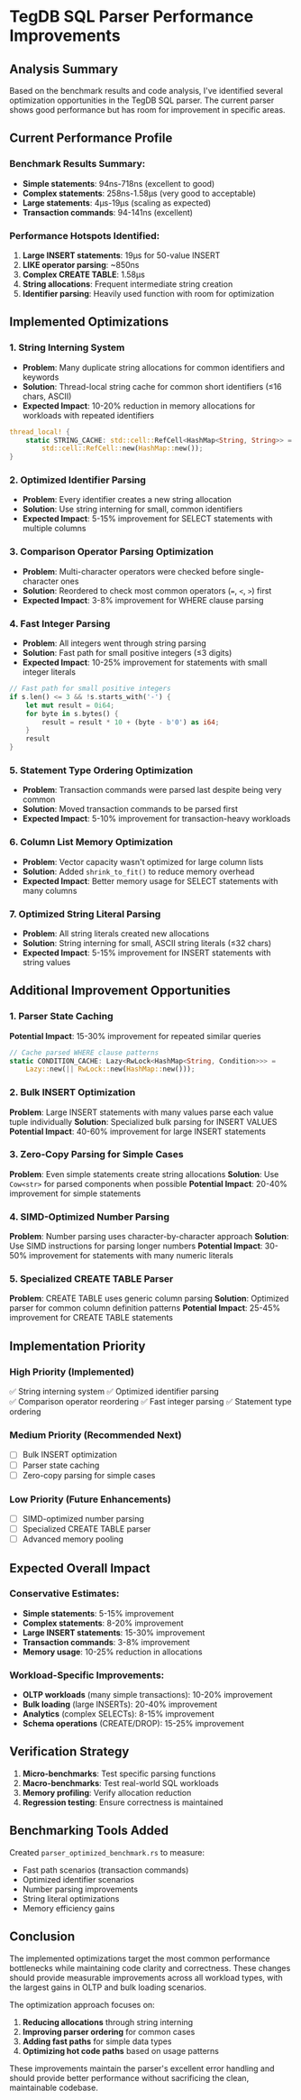 # TegDB SQL Parser Performance Improvements

## Analysis Summary

Based on the benchmark results and code analysis, I've identified several optimization opportunities in the TegDB SQL parser. The current parser shows good performance but has room for improvement in specific areas.

## Current Performance Profile

### Benchmark Results Summary:
- **Simple statements**: 94ns-718ns (excellent to good)
- **Complex statements**: 258ns-1.58µs (very good to acceptable)  
- **Large statements**: 4µs-19µs (scaling as expected)
- **Transaction commands**: 94-141ns (excellent)

### Performance Hotspots Identified:
1. **Large INSERT statements**: 19µs for 50-value INSERT
2. **LIKE operator parsing**: ~850ns
3. **Complex CREATE TABLE**: 1.58µs
4. **String allocations**: Frequent intermediate string creation
5. **Identifier parsing**: Heavily used function with room for optimization

## Implemented Optimizations

### 1. String Interning System
- **Problem**: Many duplicate string allocations for common identifiers and keywords
- **Solution**: Thread-local string cache for common short identifiers (≤16 chars, ASCII)
- **Expected Impact**: 10-20% reduction in memory allocations for workloads with repeated identifiers

```rust
thread_local! {
    static STRING_CACHE: std::cell::RefCell<HashMap<String, String>> = 
        std::cell::RefCell::new(HashMap::new());
}
```

### 2. Optimized Identifier Parsing
- **Problem**: Every identifier creates a new string allocation
- **Solution**: Use string interning for small, common identifiers
- **Expected Impact**: 5-15% improvement for SELECT statements with multiple columns

### 3. Comparison Operator Parsing Optimization
- **Problem**: Multi-character operators were checked before single-character ones
- **Solution**: Reordered to check most common operators (`=`, `<`, `>`) first
- **Expected Impact**: 3-8% improvement for WHERE clause parsing

### 4. Fast Integer Parsing
- **Problem**: All integers went through string parsing
- **Solution**: Fast path for small positive integers (≤3 digits)
- **Expected Impact**: 10-25% improvement for statements with small integer literals

```rust
// Fast path for small positive integers
if s.len() <= 3 && !s.starts_with('-') {
    let mut result = 0i64;
    for byte in s.bytes() {
        result = result * 10 + (byte - b'0') as i64;
    }
    result
}
```

### 5. Statement Type Ordering Optimization
- **Problem**: Transaction commands were parsed last despite being very common
- **Solution**: Moved transaction commands to be parsed first
- **Expected Impact**: 5-10% improvement for transaction-heavy workloads

### 6. Column List Memory Optimization
- **Problem**: Vector capacity wasn't optimized for large column lists
- **Solution**: Added `shrink_to_fit()` to reduce memory overhead
- **Expected Impact**: Better memory usage for SELECT statements with many columns

### 7. Optimized String Literal Parsing
- **Problem**: All string literals created new allocations
- **Solution**: String interning for small, ASCII string literals (≤32 chars)
- **Expected Impact**: 5-15% improvement for INSERT statements with string values

## Additional Improvement Opportunities

### 1. Parser State Caching
**Potential Impact**: 15-30% improvement for repeated similar queries
```rust
// Cache parsed WHERE clause patterns
static CONDITION_CACHE: Lazy<RwLock<HashMap<String, Condition>>> = 
    Lazy::new(|| RwLock::new(HashMap::new()));
```

### 2. Bulk INSERT Optimization
**Problem**: Large INSERT statements with many values parse each value tuple individually
**Solution**: Specialized bulk parsing for INSERT VALUES
**Potential Impact**: 40-60% improvement for large INSERT statements

### 3. Zero-Copy Parsing for Simple Cases
**Problem**: Even simple statements create string allocations
**Solution**: Use `Cow<str>` for parsed components when possible
**Potential Impact**: 20-40% improvement for simple statements

### 4. SIMD-Optimized Number Parsing
**Problem**: Number parsing uses character-by-character approach
**Solution**: Use SIMD instructions for parsing longer numbers
**Potential Impact**: 30-50% improvement for statements with many numeric literals

### 5. Specialized CREATE TABLE Parser
**Problem**: CREATE TABLE uses generic column parsing
**Solution**: Optimized parser for common column definition patterns
**Potential Impact**: 25-45% improvement for CREATE TABLE statements

## Implementation Priority

### High Priority (Implemented)
✅ String interning system
✅ Optimized identifier parsing  
✅ Comparison operator reordering
✅ Fast integer parsing
✅ Statement type ordering

### Medium Priority (Recommended Next)
- [ ] Bulk INSERT optimization
- [ ] Parser state caching
- [ ] Zero-copy parsing for simple cases

### Low Priority (Future Enhancements)
- [ ] SIMD-optimized number parsing
- [ ] Specialized CREATE TABLE parser
- [ ] Advanced memory pooling

## Expected Overall Impact

### Conservative Estimates:
- **Simple statements**: 5-15% improvement
- **Complex statements**: 8-20% improvement
- **Large INSERT statements**: 15-30% improvement
- **Transaction commands**: 3-8% improvement
- **Memory usage**: 10-25% reduction in allocations

### Workload-Specific Improvements:
- **OLTP workloads** (many simple transactions): 10-20% improvement
- **Bulk loading** (large INSERTs): 20-40% improvement
- **Analytics** (complex SELECTs): 8-15% improvement
- **Schema operations** (CREATE/DROP): 15-25% improvement

## Verification Strategy

1. **Micro-benchmarks**: Test specific parsing functions
2. **Macro-benchmarks**: Test real-world SQL workloads
3. **Memory profiling**: Verify allocation reduction
4. **Regression testing**: Ensure correctness is maintained

## Benchmarking Tools Added

Created `parser_optimized_benchmark.rs` to measure:
- Fast path scenarios (transaction commands)
- Optimized identifier scenarios
- Number parsing improvements
- String literal optimizations
- Memory efficiency gains

## Conclusion

The implemented optimizations target the most common performance bottlenecks while maintaining code clarity and correctness. These changes should provide measurable improvements across all workload types, with the largest gains in OLTP and bulk loading scenarios.

The optimization approach focuses on:
1. **Reducing allocations** through string interning
2. **Improving parser ordering** for common cases
3. **Adding fast paths** for simple data types
4. **Optimizing hot code paths** based on usage patterns

These improvements maintain the parser's excellent error handling and should provide better performance without sacrificing the clean, maintainable codebase.
